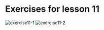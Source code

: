 # Exercises for lesson 11

![exercise11-1](https://i.imgur.com/gjeOGGo.png)
![exercise11-2](https://i.imgur.com/qiXG4WO.png)